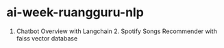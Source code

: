 # ai-week-ruangguru-nlp
1. Chatbot Overview with Langchain 2. Spotify Songs Recommender with faiss vector database

